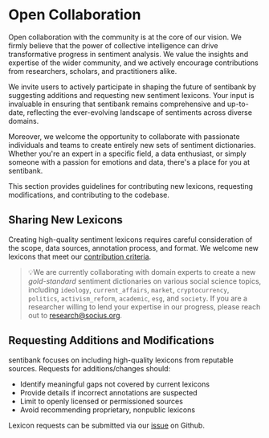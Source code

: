 # Open Collaboration 

Open collaboration with the community is at the core of our vision. We firmly believe that the power of collective intelligence can drive transformative progress in sentiment analysis. We value the insights and expertise of the wider community, and we actively encourage contributions from researchers, scholars, and practitioners alike.

We invite users to actively participate in shaping the future of sentibank by suggesting additions and requesting new sentiment lexicons. Your input is invaluable in ensuring that sentibank remains comprehensive and up-to-date, reflecting the ever-evolving landscape of sentiments across diverse domains.

Moreover, we welcome the opportunity to collaborate with passionate individuals and teams to create entirely new sets of sentiment dictionaries. Whether you're an expert in a specific field, a data enthusiast, or simply someone with a passion for emotions and data, there's a place for you at sentibank.

This section provides guidelines for contributing new lexicons, requesting modifications, and contributing to the codebase.

## Sharing New Lexicons

Creating high-quality sentiment lexicons requires careful consideration of the scope, data sources, annotation process, and format. We welcome new lexicons that meet our [contribution criteria](https://github.com/socius-org/sentibank/blob/main/.github/CONTRIBUTING.md). 

> 💡We are currently collaborating with domain experts to create a new *gold-standard* sentiment dictionaries on various social science topics, including `ideology`, `current_affairs`, `market`, `cryptocurrency`, `politics`, `activism_reform`, `academic`, `esg`, and `society`.  If you are a researcher willing to lend your expertise in our progress, please reach out to research@socius.org.  

## Requesting Additions and Modifications

sentibank focuses on including high-quality lexicons from reputable sources. Requests for additions/changes should:

- Identify meaningful gaps not covered by current lexicons
- Provide details if incorrect annotations are suspected  
- Limit to openly licensed or permissioned sources
- Avoid recommending proprietary, nonpublic lexicons

Lexicon requests can be submitted via our [issue](https://github.com/socius-org/sentibank/issues) on Github.
